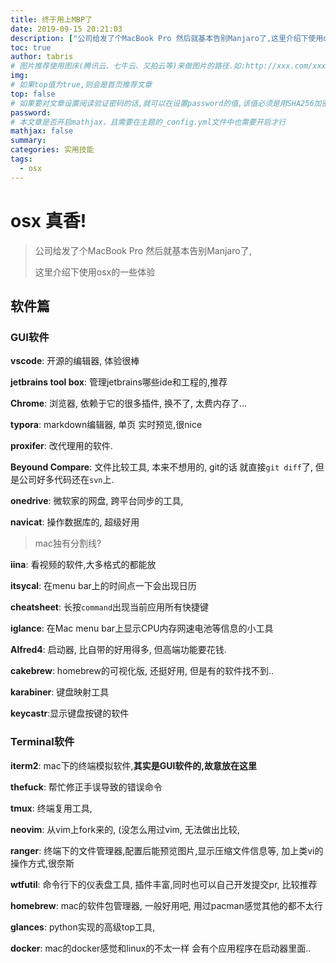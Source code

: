 ```yaml
---
title: 终于用上MBP了
date: 2019-09-15 20:21:03
description: ["公司给发了个MacBook Pro 然后就基本告别Manjaro了,这里介绍下使用osx的一些体验"]
toc: true
author: tabris
# 图片推荐使用图床(腾讯云、七牛云、又拍云等)来做图片的路径.如:http://xxx.com/xxx.jpg
img: 
# 如果top值为true,则会是首页推荐文章
top: false
# 如果要对文章设置阅读验证密码的话,就可以在设置password的值,该值必须是用SHA256加密后的密码,防止被他人识破
password: 
# 本文章是否开启mathjax，且需要在主题的_config.yml文件中也需要开启才行
mathjax: false
summary: 
categories: 实用技能
tags:
  - osx
---
```


# osx 真香!

> 公司给发了个MacBook Pro 然后就基本告别Manjaro了,
>
> 这里介绍下使用osx的一些体验

## 软件篇

### GUI软件

 **vscode**: 开源的编辑器, 体验很棒

**jetbrains tool box**: 管理jetbrains哪些ide和工程的,推荐

**Chrome**: 浏览器, 依赖于它的很多插件, 换不了,  太费内存了...

**typora**: markdown编辑器, 单页 实时预览,很nice

**proxifer**: 改代理用的软件.

**Beyound Compare**: 文件比较工具, 本来不想用的, git的话 就直接`git diff`了, 但是公司好多代码还在`svn`上.

**onedrive**: 微软家的网盘, 跨平台同步的工具,

**navicat**: 操作数据库的, 超级好用

> mac独有分割线?

**iina**: 看视频的软件,大多格式的都能放

**itsycal**: 在menu bar上的时间点一下会出现日历

**cheatsheet**: 长按`command`出现当前应用所有快捷键

**iglance**: 在Mac menu bar上显示CPU内存网速电池等信息的小工具

**Alfred4**: 启动器, 比自带的好用得多,  但高端功能要花钱.

**cakebrew**: homebrew的可视化版, 还挺好用, 但是有的软件找不到..

**karabiner**: 键盘映射工具

**keycastr**:显示键盘按键的软件

### Terminal软件

**iterm2**: mac下的终端模拟软件,**其实是GUI软件的,故意放在这里**

**thefuck**: 帮忙修正手误导致的错误命令

**tmux**: 终端复用工具, 

**neovim**: 从vim上fork来的, (没怎么用过vim, 无法做出比较,

**ranger**: 终端下的文件管理器,配置后能预览图片,显示压缩文件信息等, 加上类vi的操作方式,很奈斯 

**wtfutil**: 命令行下的仪表盘工具, 插件丰富,同时也可以自己开发提交pr, 比较推荐

**homebrew**: mac的软件包管理器, 一般好用吧, 用过pacman感觉其他的都不太行

**glances**: python实现的高级top工具, 

**docker**: mac的docker感觉和linux的不太一样 会有个应用程序在启动器里面..